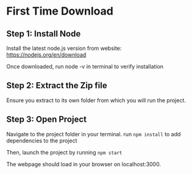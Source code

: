 # First Time Download

## Step 1: Install Node
Install the latest node.js version from website: https://nodejs.org/en/download 

Once downloaded, run node -v in terminal to verify installation

## Step 2: Extract the Zip file
Ensure you extract to its own folder from which you will run the project.

## Step 3: Open Project
Navigate to the project folder in your terminal.
run `npm install` to add dependencies to the project

Then, launch the project by running `npm start`

The webpage should load in your browser on localhost:3000.
